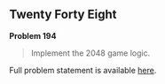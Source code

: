 Twenty Forty Eight
------------------

**Problem 194**

> Implement the 2048 game logic.

Full problem statement is available [here][mirror].

[mirror]: https://github.com/rdtsc/codeeval-problem-statements/tree/master/moderate/194-twenty-forty-eight/
          "View Problem Statement Mirror"
